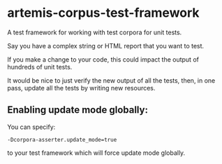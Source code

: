 # artemis-corpus-test-framework

A test framework for working with test corpora for unit tests.

Say you have a complex string or HTML report that you want to test.

If you make a change to your code, this could impact the output of hundreds of
unit tests.

It would be nice to just verify the new output of all the tests, then, in one
pass, update all the tests by writing new resources.

## Enabling update mode globally:

You can specify:

```
-Dcorpora-asserter.update_mode=true
```

to your test framework which will force update mode globally.
